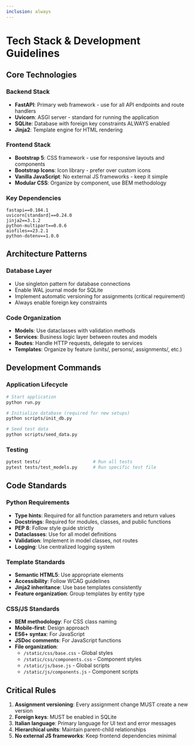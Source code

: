 ```yaml
---
inclusion: always
---
```


# Tech Stack & Development Guidelines

## Core Technologies

### Backend Stack

- **FastAPI**: Primary web framework - use for all API endpoints and route handlers
- **Uvicorn**: ASGI server - standard for running the application
- **SQLite**: Database with foreign key constraints ALWAYS enabled
- **Jinja2**: Template engine for HTML rendering

### Frontend Stack

- **Bootstrap 5**: CSS framework - use for responsive layouts and components
- **Bootstrap Icons**: Icon library - prefer over custom icons
- **Vanilla JavaScript**: No external JS frameworks - keep it simple
- **Modular CSS**: Organize by component, use BEM methodology

### Key Dependencies

```plaintext
fastapi==0.104.1
uvicorn[standard]==0.24.0
jinja2==3.1.2
python-multipart==0.0.6
aiofiles==23.2.1
python-dotenv==1.0.0
```

## Architecture Patterns

### Database Layer

- Use singleton pattern for database connections
- Enable WAL journal mode for SQLite
- Implement automatic versioning for assignments (critical requirement)
- Always enable foreign key constraints

### Code Organization

- **Models**: Use dataclasses with validation methods
- **Services**: Business logic layer between routes and models
- **Routes**: Handle HTTP requests, delegate to services
- **Templates**: Organize by feature (units/, persons/, assignments/, etc.)

## Development Commands

### Application Lifecycle

```bash
# Start application
python run.py

# Initialize database (required for new setups)
python scripts/init_db.py

# Seed test data
python scripts/seed_data.py
```

### Testing

```bash
pytest tests/                    # Run all tests
pytest tests/test_models.py      # Run specific test file
```

## Code Standards

### Python Requirements

- **Type hints**: Required for all function parameters and return values
- **Docstrings**: Required for modules, classes, and public functions
- **PEP 8**: Follow style guide strictly
- **Dataclasses**: Use for all model definitions
- **Validation**: Implement in model classes, not routes
- **Logging**: Use centralized logging system

### Template Standards

- **Semantic HTML5**: Use appropriate elements
- **Accessibility**: Follow WCAG guidelines
- **Jinja2 inheritance**: Use base templates consistently
- **Feature organization**: Group templates by entity type

### CSS/JS Standards

- **BEM methodology**: For CSS class naming
- **Mobile-first**: Design approach
- **ES6+ syntax**: For JavaScript
- **JSDoc comments**: For JavaScript functions
- **File organization**:
  - `/static/css/base.css` - Global styles
  - `/static/css/components.css` - Component styles
  - `/static/js/base.js` - Global scripts
  - `/static/js/components.js` - Component scripts

## Critical Rules

1. **Assignment versioning**: Every assignment change MUST create a new version
2. **Foreign keys**: MUST be enabled in SQLite
3. **Italian language**: Primary language for UI text and error messages
4. **Hierarchical units**: Maintain parent-child relationships
5. **No external JS frameworks**: Keep frontend dependencies minimal  
